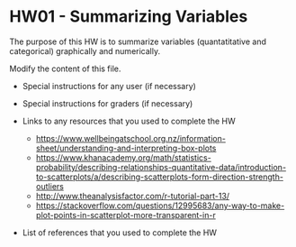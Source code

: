 # HW01 - Summarizing Variables

The purpose of this HW is to summarize variables (quantatitative and categorical) graphically and numerically.

Modify the content of this file.

- Special instructions for any user (if necessary)
- Special instructions for graders (if necessary)
- Links to any resources that you used to complete the HW  
     - <https://www.wellbeingatschool.org.nz/information-sheet/understanding-and-interpreting-box-plots>  
     - <https://www.khanacademy.org/math/statistics-probability/describing-relationships-quantitative-data/introduction-to-scatterplots/a/describing-scatterplots-form-direction-strength-outliers>  
     - <http://www.theanalysisfactor.com/r-tutorial-part-13/>
     - <https://stackoverflow.com/questions/12995683/any-way-to-make-plot-points-in-scatterplot-more-transparent-in-r>

- List of references that you used to complete the HW
